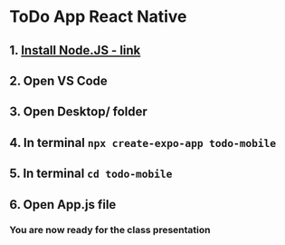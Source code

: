 # ToDo App React Native

## 1. [Install Node.JS - link](https://nodejs.org/en/download)
## 2. Open VS Code
## 3. Open Desktop/ folder
## 4. In terminal ```npx create-expo-app todo-mobile```
## 5. In terminal ```cd todo-mobile```
## 6. Open App.js file
### You are now ready for the class presentation